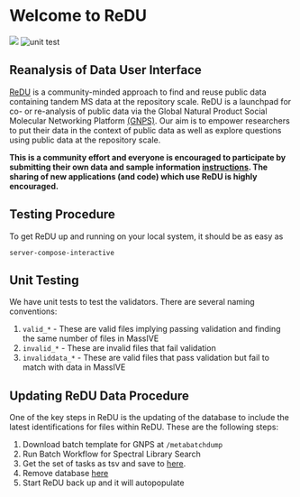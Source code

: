 # Welcome to ReDU

![](https://github.com/mwang87/ReDU-MS2-GNPS/workflows/production-integration/badge.svg)
![unit test](https://github.com/mwang87/ReDU-MS2-GNPS/workflows/unit%20test/badge.svg)

## Reanalysis of Data User Interface

[ReDU](https://redu.ucsd.edu/) is a community-minded approach to find and reuse public data containing tandem MS data at the repository scale. ReDU is a launchpad for co- or re-analysis of public data via the Global Natural Product Social Molecular Networking Platform [(GNPS)](https://gnps.ucsd.edu/ProteoSAFe/static/gnps-splash.jsp). Our aim is to empower researchers to put their data in the context of public data as well as explore questions using public data at the repository scale.

**This is a community effort and everyone is encouraged to participate by submitting their own data and sample information [instructions](https://mwang87.github.io/ReDU-MS2-Documentation/HowtoContribute). The sharing of new applications (and code) which use ReDU is highly encouraged.**

## Testing Procedure

To get ReDU up and running on your local system, it should be as easy as

```
server-compose-interactive
```

## Unit Testing

We have unit tests to test the validators. There are several naming conventions:

1. ```valid_*``` - These are valid files implying passing validation and finding the same number of files in MassIVE
1. ```invalid_*``` - These are invalid files that fail validation
1. ```invaliddata_*``` - These are valid files that pass validation but fail to match with data in MassIVE

## Updating ReDU Data Procedure

One of the key steps in ReDU is the updating of the database to include the latest identifications for files within ReDU. These are the following steps:

1. Download batch template for GNPS at ```/metabatchdump```
1. Run Batch Workflow for Spectral Library Search
1. Get the set of tasks as tsv and save to [here](https://github.com/mwang87/ReDU-MS2-GNPS/blob/master/database/global_tasks.tsv). 
1. Remove database [here](https://github.com/mwang87/ReDU-MS2-GNPS/tree/master/database)
1. Start ReDU back up and it will autopopulate

